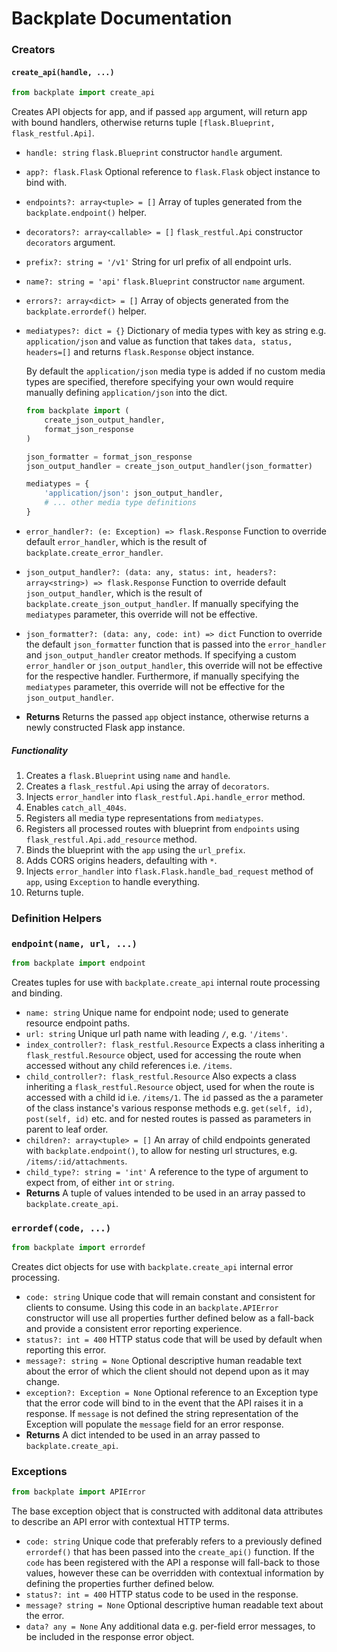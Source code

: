 # Backplate Documentation

### Creators

#### `create_api(handle, ...)`

```python
from backplate import create_api
```

Creates API objects for app, and if passed `app` argument, will return app with bound handlers, otherwise returns tuple `[flask.Blueprint, flask_restful.Api]`.

- `handle: string`
  `flask.Blueprint` constructor `handle` argument.

- `app?: flask.Flask`
  Optional reference to `flask.Flask` object instance to bind with.

- `endpoints?: array<tuple> = []`
  Array of tuples generated from the `backplate.endpoint()` helper.

- `decorators?: array<callable> = []`
  `flask_restful.Api` constructor `decorators` argument.

- `prefix?: string = '/v1'`
  String for url prefix of all endpoint urls.

- `name?: string = 'api'`
  `flask.Blueprint` constructor `name` argument.

- `errors?: array<dict> = []`
  Array of objects generated from the `backplate.errordef()` helper.

- `mediatypes?: dict = {}`
  Dictionary of media types with key as string e.g. `application/json` and value as function that takes `data, status, headers=[]` and returns `flask.Response` object instance.

  By default the `application/json` media type is added if no custom media types are specified, therefore specifying your own would require manually defining `application/json` into the dict.

  ```python
  from backplate import (
      create_json_output_handler,
      format_json_response
  )

  json_formatter = format_json_response
  json_output_handler = create_json_output_handler(json_formatter)

  mediatypes = {
      'application/json': json_output_handler,
      # ... other media type definitions
  }
  ```

- `error_handler?: (e: Exception) => flask.Response`
  Function to override default `error_handler`, which is the result of `backplate.create_error_handler`.

- `json_output_handler?: (data: any, status: int, headers?: array<string>) => flask.Response`
  Function to override default `json_output_handler`, which is the result of `backplate.create_json_output_handler`. If manually specifying the `mediatypes` parameter, this override will not be effective.

- `json_formatter?: (data: any, code: int) => dict`
  Function to override the default `json_formatter` function that is passed into the `error_handler` and `json_output_handler` creator methods.
  If specifying a custom `error_handler` or `json_output_handler`, this override will not be effective for the respective handler. Furthermore, if manually specifying the `mediatypes` parameter, this override will not be effective for the `json_output_handler`.

- **Returns**
  Returns the passed `app` object instance, otherwise returns a newly constructed Flask app instance.



##### Functionality
1. Creates a `flask.Blueprint` using `name` and `handle`.
2. Creates a `flask_restful.Api` using the array of `decorators`.
3. Injects `error_handler` into `flask_restful.Api.handle_error` method.
4. Enables `catch_all_404s`.
5. Registers all media type representations from `mediatypes`.
6. Registers all processed routes with blueprint from `endpoints` using `flask_restful.Api.add_resource` method.
7. Binds the blueprint with the `app` using the `url_prefix`.
8. Adds CORS origins headers, defaulting with `*`.
9. Injects `error_handler` into `flask.Flask.handle_bad_request` method of `app`, using `Exception` to handle everything.
10. Returns tuple.



### Definition Helpers

### `endpoint(name, url, ...)`

```python
from backplate import endpoint
```

Creates tuples for use with `backplate.create_api` internal route processing and binding.

- `name: string`
  Unique name for endpoint node; used to generate resource endpoint paths.
- `url: string`
  Unique url path name with leading `/`, e.g. `'/items'`.
- `index_controller?: flask_restful.Resource`
  Expects a class inheriting a `flask_restful.Resource` object, used for accessing the route when accessed without any child references i.e. `/items`.
- `child_controller?: flask_restful.Resource`
  Also expects a class inheriting a `flask_restful.Resource` object, used for when the route is accessed with a child id i.e. `/items/1`.
  The `id` passed as the a parameter of the class instance's various response methods e.g. `get(self, id)`, `post(self, id)` etc. and for nested routes is passed as parameters in parent to leaf order.
- `children?: array<tuple> = []`
  An array of child endpoints generated with `backplate.endpoint()`, to allow for nesting url structures, e.g. `/items/:id/attachments`.
- `child_type?: string = 'int'`
  A reference to the type of argument to expect from, of either `int` or `string`.
- **Returns**
  A tuple of values intended to be used in an array passed to `backplate.create_api`.



### `errordef(code, ...)`

```python
from backplate import errordef
```

Creates dict objects for use with `backplate.create_api` internal error processing.

- `code: string`
  Unique code that will remain constant and consistent for clients to consume. Using this code in an `backplate.APIError` constructor will use all properties further defined below as a fall-back and provide a consistent error reporting experience.
- `status?: int = 400`
  HTTP status code that will be used by default when reporting this error.
- `message?: string = None`
  Optional descriptive human readable text about the error of which the client should not depend upon as it may change.
- `exception?: Exception = None`
  Optional reference to an Exception type that the error code will bind to in the event that the API raises it in a response. If `message` is not defined the string representation of the Exception will populate the `message` field for an error response.
- **Returns**
  A dict intended to be used in an array passed to `backplate.create_api`.



### Exceptions

```python
from backplate import APIError
```

The base exception object that is constructed with additonal data attributes to describe an API error with contextual HTTP terms.

- `code: string`
  Unique code that preferably refers to a previously defined `errordef()` that has been passed into the `create_api()` function. If the `code` has been registered with the API a response will fall-back to those values, however these can be overridden with contextual information by defining the properties further defined below.
- `status?: int = 400`
  HTTP status code to be used in the response.
- `message? string = None`
  Optional descriptive human readable text about the error.
- `data? any = None`
  Any additional data e.g. per-field error messages, to be included in the response error object.

